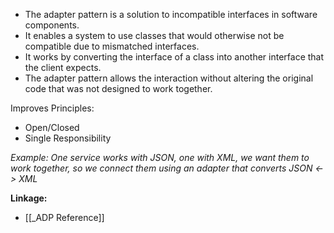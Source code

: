 - The adapter pattern is a solution to incompatible interfaces in software components.
- It enables a system to use classes that would otherwise not be compatible due to mismatched interfaces.
- It works by converting the interface of a class into another interface that the client expects.
- The adapter pattern allows the interaction without altering the original code that was not designed to work together.

Improves Principles:
- Open/Closed
- Single Responsibility

*Example: One service works with JSON, one with XML, we want them to work together, so we connect them using an adapter that converts JSON <-> XML* 

**Linkage:**
- [[_ADP Reference]]